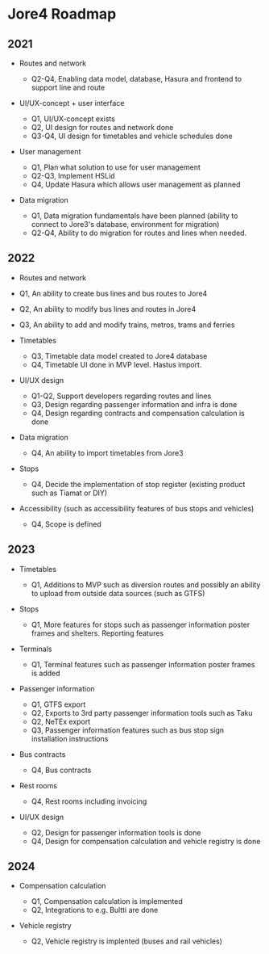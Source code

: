 <h1>Jore4 Roadmap</h1>
<h2>2021</h2>

* Routes and network
  * Q2-Q4, Enabling data model, database, Hasura and frontend to support line and route
 
* UI/UX-concept + user interface
  * Q1, UI/UX-concept exists
  * Q2, UI design for routes and network done
  * Q3-Q4, UI design for timetables and vehicle schedules done

* User management
  * Q1, Plan what solution to use for user management
  * Q2-Q3, Implement HSLid
  * Q4, Update Hasura which allows user management as planned

* Data migration
  * Q1, Data migration fundamentals have been planned (ability to connect to Jore3's database, environment for migration)
  * Q2-Q4, Ability to do migration for routes and lines when needed.

<h2>2022</h2>

* Routes and network
 * Q1, An ability to create bus lines and bus routes to Jore4
 * Q2, An ability to modify bus lines and routes in Jore4
 * Q3, An ability to add and modify trains, metros, trams and ferries

* Timetables
  * Q3, Timetable data model created to Jore4 database
  * Q4, Timetable UI done in MVP level. Hastus import.

* UI/UX design
  * Q1-Q2, Support developers regarding routes and lines
  * Q3, Design regarding passenger information and infra is done
  * Q4, Design regarding contracts and compensation calculation is done

* Data migration
  * Q4, An ability to import timetables from Jore3 

* Stops
  * Q4, Decide the implementation of stop register (existing product such as Tiamat or DIY)

* Accessibility (such as accessibility features of bus stops and vehicles)
  * Q4, Scope is defined

<h2>2023</h2>

* Timetables 
  * Q1, Additions to MVP such as diversion routes and possibly an ability to upload from outside data sources (such as GTFS)

* Stops
  * Q1, More features for stops such as passenger information poster frames and shelters. Reporting features

* Terminals
  * Q1, Terminal features such as passenger information poster frames is added

* Passenger information
  * Q1, GTFS export
  * Q2, Exports to 3rd party passenger information tools such as Taku
  * Q2, NeTEx export
  * Q3, Passenger information features such as bus stop sign installation instructions

* Bus contracts
  * Q4, Bus contracts

* Rest rooms
  * Q4, Rest rooms including invoicing
  
* UI/UX design
  * Q2, Design for passenger information tools is done
  * Q4, Design for compensation calculation and vehicle registry is done
 
<h2>2024</h2>

* Compensation calculation
  * Q1, Compensation calculation is implemented
  * Q2, Integrations to e.g. Bultti are done

* Vehicle registry
  * Q2, Vehicle registry is implented (buses and rail vehicles)
